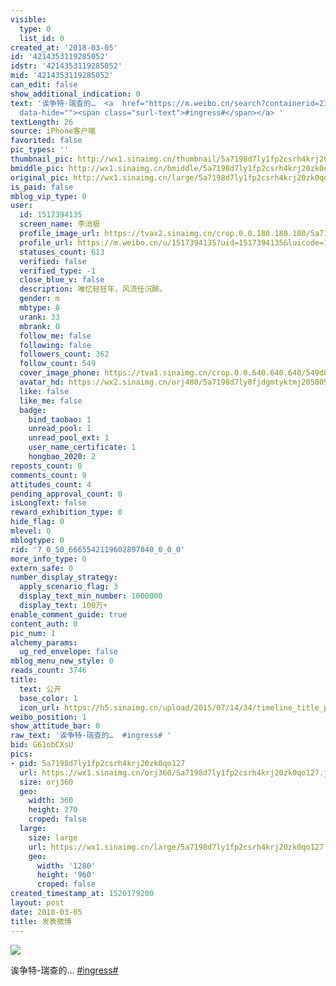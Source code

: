 ```yaml
---
visible:
  type: 0
  list_id: 0
created_at: '2018-03-05'
id: '4214353119285052'
idstr: '4214353119285052'
mid: '4214353119285052'
can_edit: false
show_additional_indication: 0
text: '诶争特-瑞查的…  <a  href="https://m.weibo.cn/search?containerid=231522type%3D1%26t%3D10%26q%3D%23ingress%23&isnewpage=1&luicode=10000011&lfid=2304131517394135_-_WEIBO_SECOND_PROFILE_WEIBO"
  data-hide=""><span class="surl-text">#ingress#</span></a> '
textLength: 26
source: iPhone客户端
favorited: false
pic_types: ''
thumbnail_pic: http://wx1.sinaimg.cn/thumbnail/5a7198d7ly1fp2csrh4krj20zk0qo127.jpg
bmiddle_pic: http://wx1.sinaimg.cn/bmiddle/5a7198d7ly1fp2csrh4krj20zk0qo127.jpg
original_pic: http://wx1.sinaimg.cn/large/5a7198d7ly1fp2csrh4krj20zk0qo127.jpg
is_paid: false
mblog_vip_type: 0
user:
  id: 1517394135
  screen_name: 李消极
  profile_image_url: https://tvax2.sinaimg.cn/crop.0.0.180.180.180/5a7198d7ly8fjdgmtyktmj20500500so.jpg?KID=imgbed,tva&Expires=1606399380&ssig=yCgwA7y5EV
  profile_url: https://m.weibo.cn/u/1517394135?uid=1517394135&luicode=10000011&lfid=2304131517394135_-_WEIBO_SECOND_PROFILE_WEIBO
  statuses_count: 613
  verified: false
  verified_type: -1
  close_blue_v: false
  description: 唯忆轻狂年，风流任沉醉。
  gender: m
  mbtype: 0
  urank: 33
  mbrank: 0
  follow_me: false
  following: false
  followers_count: 362
  follow_count: 549
  cover_image_phone: https://tva1.sinaimg.cn/crop.0.0.640.640.640/549d0121tw1egm1kjly3jj20hs0hsq4f.jpg
  avatar_hd: https://wx2.sinaimg.cn/orj480/5a7198d7ly8fjdgmtyktmj20500500so.jpg
  like: false
  like_me: false
  badge:
    bind_taobao: 1
    unread_pool: 1
    unread_pool_ext: 1
    user_name_certificate: 1
    hongbao_2020: 2
reposts_count: 0
comments_count: 9
attitudes_count: 4
pending_approval_count: 0
isLongText: false
reward_exhibition_type: 0
hide_flag: 0
mlevel: 0
mblogtype: 0
rid: '7_0_50_6665542119602897040_0_0_0'
more_info_type: 0
extern_safe: 0
number_display_strategy:
  apply_scenario_flag: 3
  display_text_min_number: 1000000
  display_text: 100万+
enable_comment_guide: true
content_auth: 0
pic_num: 1
alchemy_params:
  ug_red_envelope: false
mblog_menu_new_style: 0
reads_count: 3746
title:
  text: 公开
  base_color: 1
  icon_url: https://h5.sinaimg.cn/upload/2015/07/14/34/timeline_title_public_default.png
weibo_position: 1
show_attitude_bar: 0
raw_text: '诶争特-瑞查的…  #ingress# ​​​'
bid: G61obCXsU
pics:
- pid: 5a7198d7ly1fp2csrh4krj20zk0qo127
  url: https://wx1.sinaimg.cn/orj360/5a7198d7ly1fp2csrh4krj20zk0qo127.jpg
  size: orj360
  geo:
    width: 360
    height: 270
    croped: false
  large:
    size: large
    url: https://wx1.sinaimg.cn/large/5a7198d7ly1fp2csrh4krj20zk0qo127.jpg
    geo:
      width: '1280'
      height: '960'
      croped: false
created_timestamp_at: 1520179200
layout: post
date: 2018-03-05
title: 发表微博
---
```


![](https://image.baidu.com/search/down?url=http://wx1.sinaimg.cn/large/5a7198d7ly1fp2csrh4krj20zk0qo127.jpg)

诶争特-瑞查的…  <a  href="https://m.weibo.cn/search?containerid=231522type%3D1%26t%3D10%26q%3D%23ingress%23&isnewpage=1&luicode=10000011&lfid=2304131517394135_-_WEIBO_SECOND_PROFILE_WEIBO" data-hide=""><span class="surl-text">#ingress#</span></a> 

